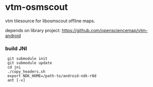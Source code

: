 vtm-osmscout
============

vtm tilesource for libosmscout offline maps.

depends on library project:
https://github.com/opensciencemap/vtm-android

### build JNI
 
```
 git submodule init 
 git submodule update
 cd jni
 ./copy_headers.sh
 export NDK_HOME=/path-to/android-ndk-r8d
 ant [-v]
```
